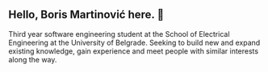 ## Hello, Boris Martinović here. 👋

Third year software engineering student at the School of Electrical Engineering at the
University of Belgrade. 
Seeking to build new and expand existing knowledge, gain experience and meet people with similar interests along the way.

